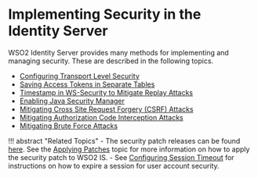 # Implementing Security in the Identity Server

WSO2 Identity Server provides many methods for implementing and managing
security. These are described in the following topics.

-   [Configuring Transport Level Security](../../using-wso2-identity-server/configuring-transport-level-security)
-   [Saving Access Tokens in Separate Tables](../../using-wso2-identity-server/saving-access-tokens-in-separate-tables)
-   [Timestamp in WS-Security to Mitigate Replay Attacks](../../using-wso2-identity-server/timestamp-in-ws-security-to-mitigate-replay-attacks)
-   [Enabling Java Security Manager](../../administer/enabling-java-security-manager)
-   [Mitigating Cross Site Request Forgery (CSRF) Attacks](../../using-wso2-identity-server/mitigating-cross-site-request-forgery-csrf-attacks)
-   [Mitigating Authorization Code Interception Attacks](../../using-wso2-identity-server/mitigating-authorization-code-interception-attacks)
-   [Mitigating Brute Force Attacks](../../using-wso2-identity-server/mitigating-brute-force-attacks)

!!! abstract "Related Topics" 
    -   The security patch releases can be found [here](http://wso2.com/security-patch-releases#identity-server). See the [Applying Patches](../../administer/wso2-patch-application-process#applying-patches-to-the-product) topic for more information on how to apply the security patch to WSO2 IS.
    -   See [Configuring Session Timeout](../../using-wso2-identity-server/configuring-session-timeout) for instructions on how to expire a session for user account security.
